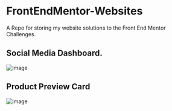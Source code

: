 ﻿# FrontEndMentor-Websites

A Repo for storing my website solutions to the Front End Mentor Challenges.

## Social Media Dashboard.
![image](https://user-images.githubusercontent.com/104685376/234985821-8a3d1eac-b62f-4bc1-a022-0db2b3d7278f.png)


## Product Preview Card
![image](https://user-images.githubusercontent.com/104685376/235378513-31079ca8-fc88-4bc2-841e-2fea7279dbac.png)
